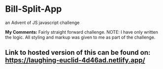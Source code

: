 # Bill-Split-App
an Advent of JS javascript challenge

**My Comments:**
Fairly straight forward challenge. NOTE: I have only written the logic. All styling and markup was given to me as part of the challenge.

## Link to hosted version of this can be found on: https://laughing-euclid-4d46ad.netlify.app/
